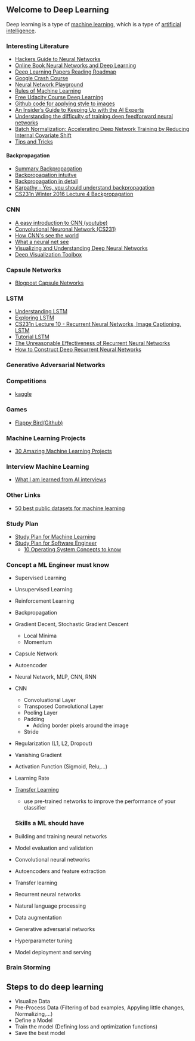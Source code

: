 ## Welcome to Deep Learning
Deep learning is a type of [machine learning](https://en.wikipedia.org/wiki/Machine_learning), which is a type of [artificial intelligence](https://en.wikipedia.org/wiki/Artificial_intelligence).

### Interesting Literature
- [Hackers Guide to Neural Networks](http://karpathy.github.io/neuralnets/)
- [Online Book Neural Networks and Deep Learning](http://neuralnetworksanddeeplearning.com/index.html)
- [Deep Learning Papers Reading Roadmap](https://github.com/floodsung/Deep-Learning-Papers-Reading-Roadmap)
- [Google Crash Course](https://developers.google.com/machine-learning/crash-course/fitter/graph)
- [Neural Network Playground](http://playground.tensorflow.org/#activation=tanh&batchSize=10&dataset=circle&regDataset=reg-plane&learningRate=0.03&regularizationRate=0&noise=0&networkShape=4,2&seed=0.30786&showTestData=false&discretize=false&percTrainData=50&x=true&y=true&xTimesY=false&xSquared=false&ySquared=false&cosX=false&sinX=false&cosY=false&sinY=false&collectStats=false&problem=classification&initZero=false&hideText=false)
- [Rules of Machine Learning](https://developers.google.com/machine-learning/guides/rules-of-ml/)
- [Free Udacity Course Deep Learning](https://eu.udacity.com/course/deep-learning--ud730?utm_medium=referral&utm_campaign=api)
- [Github code for applying style to images](https://github.com/lengstrom/fast-style-transfer)
- [An Insider’s Guide to Keeping Up with the AI Experts](https://blog.udacity.com/2018/09/machine-learning-ai-experts-on-twitter.html)
- [Understanding the difficulty of training deep feedforward neural networks](jmlr.org/proceedings/papers/v9/glorot10a/glorot10a.pdf)
- [Batch Normalization: Accelerating Deep Network Training by Reducing Internal Covariate Shift](https://arxiv.org/pdf/1502.03167v2.pdf)
- [Tips and Tricks](http://lamda.nju.edu.cn/weixs/project/CNNTricks/CNNTricks.html)



#### Backpropagation
- [Summary Backpropagation](https://google-developers.appspot.com/machine-learning/crash-course/backprop-scroll/)
- [Backpropagation intuitve](http://colah.github.io/posts/2015-08-Backprop/)
- [Backpropagation in detail](http://neuralnetworksanddeeplearning.com/chap2.html)
- [Karpathy - Yes, you should understand backpropagation](https://medium.com/@karpathy/yes-you-should-understand-backprop-e2f06eab496b)
- [CS231n Winter 2016 Lecture 4 Backpropagation](https://www.youtube.com/watch?v=59Hbtz7XgjM)

### CNN
- [A easy introduction to CNN (youtube)](https://www.youtube.com/watch?v=2-Ol7ZB0MmU)
- [Convolutional Neuronal Network (CS231)](https://www.youtube.com/watch?v=vT1JzLTH4G4&list=PL3FW7Lu3i5JvHM8ljYj-zLfQRF3EO8sYv)
- [How CNN's see the world](https://blog.keras.io/how-convolutional-neural-networks-see-the-world.html)
- [What a neural net see](https://experiments.withgoogle.com/what-neural-nets-see)
- [Visualizing and Understanding Deep Neural Networks](https://www.youtube.com/watch?v=ghEmQSxT6tw&t=5s)
- [Deep Visualization Toolbox](https://www.youtube.com/watch?v=AgkfIQ4IGaM&t=78s)

### Capsule Networks
- [Blogpost Capsule Networks](https://cezannec.github.io/Capsule_Networks/)

### LSTM
- [Understanding LSTM ](http://colah.github.io/posts/2015-08-Understanding-LSTMs/)
- [Exploring LSTM](http://blog.echen.me/2017/05/30/exploring-lstms/)
- [CS231n Lecture 10 - Recurrent Neural Networks, Image Captioning, LSTM](https://www.youtube.com/watch?v=iX5V1WpxxkY)
- [Tutorial LSTM](https://skymind.ai/wiki/lstm)
- [The Unreasonable Effectiveness of Recurrent Neural Networks](http://karpathy.github.io/2015/05/21/rnn-effectiveness/)
- [How to Construct Deep Recurrent Neural Networks](https://arxiv.org/abs/1312.6026)

### Generative Adversarial Networks

### Competitions
- [kaggle](https://www.kaggle.com/)

### Games
- [Flappy Bird(Github)](https://github.com/yenchenlin/DeepLearningFlappyBird)

### Machine Learning Projects
- [30 Amazing Machine Learning Projects](https://medium.mybridge.co/30-amazing-machine-learning-projects-for-the-past-year-v-2018-b853b8621ac7)

### Interview Machine Learning
- [What I am learned from AI interviews](https://blog.usejournal.com/what-i-learned-from-interviewing-at-multiple-ai-companies-and-start-ups-a9620415e4cc)


### Other Links
- [50 best public datasets for machine learning](https://towardsdatascience.com/the-50-best-public-datasets-for-machine-learning-d80e9f030279)



 ### Study Plan
 - [Study Plan for Machine Learning](https://github.com/ZuzooVn/machine-learning-for-software-engineers)
 - [Study Plan for Software Engineer](https://github.com/jwasham/coding-interview-university)
   - [10 Operating System Concepts to know](https://medium.com/cracking-the-data-science-interview/the-10-operating-system-concepts-software-developers-need-to-remember-480d0734d710)
 
### Concept a ML Engineer must know
- Supervised Learning
- Unsupervised Learning
- Reinforcement Learning
- Backpropagation
- Gradient Decent, Stochastic Gradient Descent
  - Local Minima
  - Momentum
- Capsule Network
- Autoencoder
- Neural Network, MLP, CNN, RNN
- CNN
  - Convoluational Layer
  - Transposed Convolutional Layer
  - Pooling Layer
  - Padding
    - Adding border pixels around the image
  - Stride
- Regularization (L1, L2, Dropout)
- Vanishing Gradient
- Activation Function (Sigmoid, Relu,...)
- Learning Rate
- [Transfer Learning](http://cs231n.github.io/transfer-learning/)
  - use pre-trained networks to improve the performance of your classifier
  
  
  ### Skills a ML should have
- Building and training neural networks
- Model evaluation and validation
- Convolutional neural networks
- Autoencoders and feature extraction
- Transfer learning
- Recurrent neural networks
- Natural language processing
- Data augmentation
- Generative adversarial networks
- Hyperparameter tuning
- Model deployment and serving
    

### Brain Storming

## Steps to do deep learning
- Visualize Data
- Pre-Process Data (Filtering of bad examples, Appyling little changes, Normalizing,...)
- Define a Model
- Train the model (Defining loss and optimization functions)
- Save the best model

